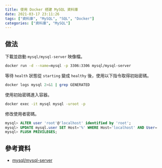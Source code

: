 ```yaml
---
title: 使用 Docker 搭建 MySQL 資料庫
date: 2021-03-17 23:11:26
tags: ["資料庫", "MySQL", "SQL", "Docker"]
categories: ["資料庫", "MySQL"]
---
```


## 做法

下載並啟動 `mysql/mysql-server` 映像檔。

```bash
docker run -d --name=mysql -p 3306:3306 mysql/mysql-server
```

等待 `health` 狀態從 `starting` 變成 `healthy` 後，使用以下指令取得初始密碼。

```bash
docker logs mysql 2>&1 | grep GENERATED
```

使用初始密碼進入容器。

```bash
docker exec -it mysql mysql -uroot -p
```

修改使用者密碼。

```sql
mysql> ALTER user 'root'@'localhost' identified by 'root';
mysql> UPDATE mysql.user SET Host='%' WHERE Host='localhost' AND User='root';
mysql> FLUSH PRIVILEGES;
```

## 參考資料

- [mysql/mysql-server](https://hub.docker.com/r/mysql/mysql-server/)
